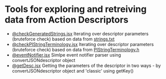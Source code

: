 # Tools for exploring and retreiving data from Action Descriptors

* [@checkGeneratedStrings.jsx](@checkGeneratedStrings.jsx)
  Iterating over descriptor parameters (bruteforce check) based on data from [strings.txt](strings.txt)
* [@checkPIStringTerminology.jsx](@checkPIStringTerminology.jsx)
  Iterating over descriptor parameters (bruteforce check) based on data from [PIStringTerminology.h](PIStringTerminology.h)
* [@eventNotifier.jsx](@eventNotifier.jsx)
  Simlpe event notifier parser using convertJSONdescriptor object
* [@getDesc.jsx](@getDesc.jsx)
  Getting the parameters of the descriptor in two ways - by convertJSONdescriptor object and 'classic' using getKey() 
